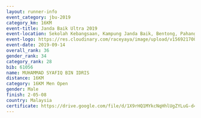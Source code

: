 ```yaml
---
layout: runner-info 
event_category: jbu-2019 
category_km: 16KM 
event-title: Janda Baik Ultra 2019  
event-location: Sekolah Kebangsaan, Kampung Janda Baik, Bentong, Pahang, Malaysia 
event-logo: https://res.cloudinary.com/raceyaya/image/upload/v1569217009/logo/janda-baik_vch1pc.jpg 
event-date: 2019-09-14 
overall_rank: 36
gender_rank: 34
category_rank: 28
bib: 61056
name: MUHAMMAD SYAFIQ BIN IDRIS
distance: 16KM
category: 16KM Men Open
gender: Male
finish: 2-05-08
country: Malaysia
certificate: https://drive.google.com/file/d/1X9rHQ1MYkcNqHhlUgZYLuG-d4wsZHCzW/view?usp=sharing
---
```

